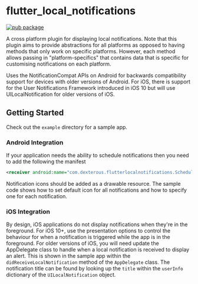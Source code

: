 # flutter_local_notifications

[![pub package](https://img.shields.io/pub/v/flutter_local_notifications.svg)](https://pub.dartlang.org/packages/flutter_local_notifications)

A cross platform plugin for displaying local notifications.
Note that this plugin aims to provide abstractions for all platforms as opposed to having methods that only work on specific platforms. However, each method allows passing in "platform-specifics" that contains data that is specific for customising notifications on each platform.

Uses the NotificationCompat APIs on Android for backwards compatibility support for devices with older versions of Android. For iOS, there is support for the User Notifications Framework introduced in iOS 10 but will use UILocalNotification for older versions of iOS.

## Getting Started

Check out the `example` directory for a sample app.

### Android Integration

If your application needs the ability to schedule notifications then you need to add the following the manifest

```xml
<receiver android:name="com.dexterous.flutterlocalnotifications.ScheduledNotificationReceiver" />
```

Notification icons should be added as a drawable resource. The sample code shows how to set default icon for all notifications and how to specify one for each notification.

### iOS Integration

By design, iOS applications do not display notifications when they're in the foreground. For iOS 10+, use the presentation options to control the behaviour for when a notification is triggered while the app is in the foreground. For older versions of iOS, you will need update the AppDelegate class to handle when a local notification is received to display an alert. This is shown in the sample app within the `didReceiveLocalNotification` method of the `AppDelegate` class. The notification title can be found by looking up the `title` within the `userInfo` dictionary of the `UILocalNotification` object.
